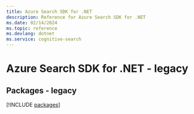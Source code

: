 ```yaml
---
title: Azure Search SDK for .NET
description: Reference for Azure Search SDK for .NET
ms.date: 02/14/2024
ms.topic: reference
ms.devlang: dotnet
ms.service: cognitive-search
---
```

# Azure Search SDK for .NET - legacy
## Packages - legacy
[!INCLUDE [packages](search-index.md)]